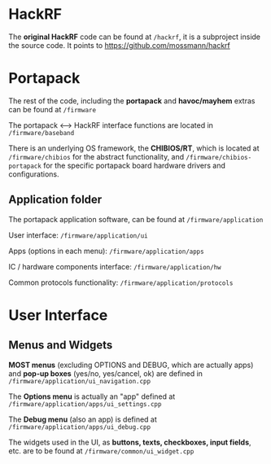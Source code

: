 # HackRF
The **original HackRF** code can be found at `/hackrf`, it is a subproject inside the source code. It points to https://github.com/mossmann/hackrf

# Portapack
The rest of the code, including the **portapack** and **havoc/mayhem** extras can be found at `/firmware`

The portapack <--> HackRF interface functions are located in `/firmware/baseband`

There is an underlying OS framework, the **CHIBIOS/RT**, which is located at `/firmware/chibios` for the abstract functionality, and `/firmware/chibios-portapack` for the specific portapack board hardware drivers and configurations.

## Application folder

The portapack application software, can be found at `/firmware/application`

User interface: `/firmware/application/ui`

Apps (options in each menu): `/firmware/application/apps`

IC / hardware components interface: `/firmware/application/hw`

Common protocols functionality: `/firmware/application/protocols`

# User Interface

## Menus and Widgets

**MOST menus** (excluding OPTIONS and DEBUG, which are actually apps) and **pop-up boxes** (yes/no, yes/cancel, ok) are defined in `/firmware/application/ui_navigation.cpp`

The **Options menu** is actually an "app" defined at `/firmware/application/apps/ui_settings.cpp`

The **Debug menu** (also an app) is defined at `/firmware/application/apps/ui_debug.cpp`

The widgets used in the UI, as **buttons, texts, checkboxes, input fields**, etc. are to be found at `/firmware/common/ui_widget.cpp`

